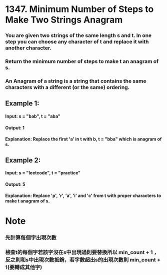 # 1347. Minimum Number of Steps to Make Two Strings Anagram
### You are given two strings of the same length s and t. In one step you can choose any character of t and replace it with another character. 

### Return the minimum number of steps to make t an anagram of s. 

### An Anagram of a string is a string that contains the same characters with a different (or the same) ordering.

 

## Example 1:  

#### Input: s = "bab", t = "aba"  
#### Output: 1 
#### Explanation: Replace the first 'a' in t with b, t = "bba" which is anagram of s. 

## Example 2:  

#### Input: s = "leetcode", t = "practice"
#### Output: 5
#### Explanation: Replace 'p', 'r', 'a', 'i' and 'c' from t with proper characters to make t anagram of s.   

# Note
### 先計算每個字出現次數
### 檢查t的每個字若該字沒在s中出現過則要替換所以 min_count + 1 ，反之則和s中出現次數抵銷，若字數超出s的出現次數則 min_count + 1(要轉成其他字)